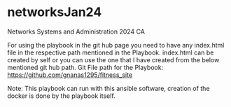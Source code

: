 # networksJan24
Networks Systems and Administration 2024 CA 

For using the playbook in the git hub page you need to have any index.html file in the respective path mentioned in the Playbook. index.html can be created by self or you can use the one that I have created from the below mentioned git hub path.
Git File path for the Playbook: https://github.com/gnanas1295/fitness_site

Note: This playbook can run with this ansible software, creation of the docker is done by the playbook itself.
